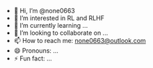 - 👋 Hi, I’m @none0663
- 👀 I’m interested in RL and RLHF
- 🌱 I’m currently learning ...
- 💞️ I’m looking to collaborate on ...
- 📫 How to reach me: none0663@outlook.com
- 😄 Pronouns: ...
- ⚡ Fun fact: ...

<!---
none0663/none0663 is a ✨ special ✨ repository because its `README.md` (this file) appears on your GitHub profile.
You can click the Preview link to take a look at your changes.
--->
